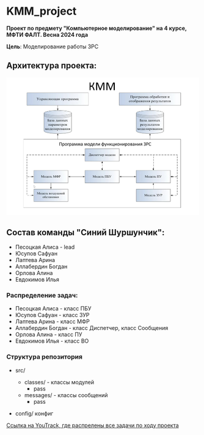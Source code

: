 # KMM_project

**Проект по предмету "Компьютерное моделирование" на 4 курсе, МФТИ ФАЛТ. Весна 2024 года**

**Цель**: Моделирование работы ЗРС

## Архитектура проекта:
![img.png](img.png)

## Состав команды "Синий Шуршунчик":
- Песоцкая Алиса - lead
- Юсупов Сафуан 
- Лаптева Арина
- Аллабердин Богдан
- Орлова Алина 
- Евдокимов Илья

### Распределение задач:
- Песоцкая Алиса - класс ПБУ
- Юсупов Сафуан - класс ЗУР
- Лаптева Арина - класс МФР
- Аллабердин Богдан - класс Диспетчер, класс Сообщения
- Орлова Алина - класс ПУ
- Евдокимов Илья - класс ВО

### Структура репозитория

- src/
  - classes/ - классы модулей
    - pass
  - messages/ - классы сообщений
    - pass
  
- config/ конфиг

[Ссылка на YouTrack, где распрелены все задачи по ходу проекта](https://km-pgithubroject.youtrack.cloud/agiles/160-2/current)

